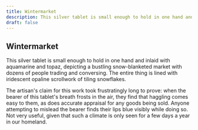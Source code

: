```yaml
---
title: Wintermarket
description: This silver tablet is small enough to hold in one hand and inlaid with aquamarine and topaz, depicting a bustling snow-blanketed market with dozens of people trading and conversing. The entire thin...
draft: false
---
```


## Wintermarket

This silver tablet is small enough to hold in one hand and inlaid with aquamarine and topaz, depicting a bustling snow-blanketed market with dozens of people trading and conversing. The entire thing is lined with iridescent opaline scrollwork of tiling snowflakes.

The artisan's claim for this work took frustratingly long to prove: when the bearer of this tablet's breath frosts in the air, they find that haggling comes easy to them, as does accurate appraisal for any goods being sold. Anyone attempting to mislead the bearer finds their lips blue visibly while doing so. Not very useful, given that such a climate is only seen for a few days a year in our homeland.
